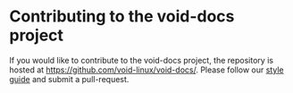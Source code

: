 # Contributing to the void-docs project

If you would like to contribute to the void-docs project, the repository is
hosted at <https://github.com/void-linux/void-docs/>. Please follow our [style
guide](./styleguide.md) and submit a pull-request.

